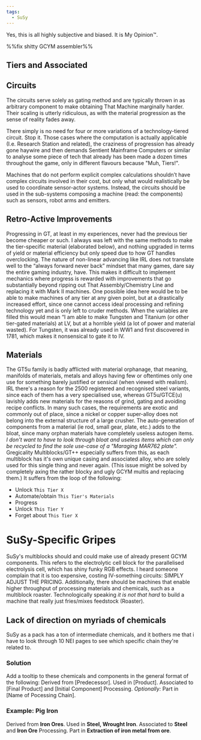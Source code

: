 ```yaml
---
tags:
  - SuSy
---
```

Yes, this is all highly subjective and biased. It is My Opinion™.

%%fix shitty GCYM assembler%%

## Tiers and Associated

## Circuits
The circuits serve solely as gating method and are typically thrown in as arbitrary component to make obtaining That Machine marginally harder. Their scaling is utterly ridiculous, as with the material progression as the sense of reality fades away. 

There simply is no need for four or more variations of a technology-tiered circuit. Stop it. 
Those cases where the computation is actually applicable (I.e. Research Station and related), the craziness of progression has already gone haywire and then demands Sentient Mainframe Computers or similar to analyse some piece of tech that already has been made a dozen times throughout the game, only in different flavours because "Muh, Tiers!". 

Machines that do not perform explicit complex calculations shouldn’t have complex circuits involved in their cost, but only what would realistically be used to coordinate sensor-actor systems. Instead, the circuits should be used in the sub-systems composing a machine (read: the components) such as sensors, robot arms and emitters.
## Retro-Active Improvements
Progressing in GT, at least in my experiences, never had the previous tier become cheaper or such. I always was left with the same methods to make the tier-specific material (elaborated below), and nothing upgraded in terms of yield or material efficiency but only speed due to how GT handles overclocking. 
The nature of non-linear advancing like IRL does not translate well to the “always forward never back” mindset that many games, dare say the entire gaming industry, have. This makes it difficult to implement mechanics where progress is rewarded with improvements that go substantially beyond ripping out That Assembly/Chemistry Line and replacing it with Mark II machines.
One possible idea here would be to be able to make machines of any tier at any given point, but at a drastically increased effort, since one cannot access ideal processing and refining technology yet and is only left to cruder methods. 
When the variables are filled this would mean “I am able to make Tungsten and Titanium (or other tier-gated materials) at LV, but at a horrible yield (a lot of power and material wasted).
For Tungsten, it was already used in WW1 and first discovered in 1781, which makes it nonsensical to gate it to IV. 
## Materials
The GT5u family is badly afflicted with material orphanage, that meaning, manifolds of materials, metals and alloys having few or oftentimes only one use for something barely justified or sensical (when viewed with realism). 
IRL there's a reason for the 2500 registered and recognised steel variants, since each of them has a very specialised use, whereas GT5u/GTCE(u) lavishly adds new materials for the reasons of grind, gating and avoiding recipe conflicts. 
In many such cases, the requirements are exotic and commonly out of place, since a nickel or copper super-alloy does not belong into the external structure of a large crusher.
The auto-generation of components from a material (ie rod, small gear, plate, etc.) adds to the bloat, since many orphan materials have completely useless autogen items.
	*I don't want to have to look through bloat and useless items which can only be recycled to find the sole use-case of a "Maraging MAR762 plate".*
Gregicality Multiblocks/GT++ especially suffers from this, as each multiblock has it's own unique casing and associated alloy, who are solely used for this single thing and never again. 
	(This issue might be solved by completely axing the rather blocky and ugly GCYM multis and replacing them.)
It suffers from the loop of the following:
- Unlock `This Tier X`
- Automate/obtain `This Tier's Materials`
- Progress
- Unlock `This Tier Y`
- Forget about `This Tier X`
# SuSy-Specific Gripes 

SuSy's multiblocks should and could make use of already present GCYM components. This refers to the electrolytic cell block for the parallelised electrolysis cell, which has shiny funky RGB effects. 
I heard someone complain that it is too expensive, costing IV-something circuits: SIMPLY ADJUST THE PRICING.
Additionally, there should be machines that enable higher throughput of processing materials and chemicals, such as a multiblock roaster. 
Technologically speaking *it is not that hard* to build a machine that really just fries/mixes feedstock (Roaster). 
## Lack of direction on myriads of chemicals
SuSy as a pack has a ton of intermediate chemicals, and it bothers me that i have to look through 10 NEI pages to see which specific chain they're related to.
### Solution
Add a tooltip to these chemicals and components in the general format of the following:
	Derived from \[Predecessor].
	Used in \[Product]. 
	Associated to \[Final Product] and \[Initial Component] Processing.
	*Optionally:*
	Part in \[Name of Pocessing Chain].
### Example: Pig Iron
 Derived from **Iron Ores**.
 Used in **Steel, Wrought Iron**. 
 Associated to **Steel** and **Iron Ore** Processing.
 Part in **Extraction of iron metal from ore**. 